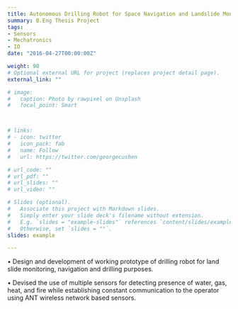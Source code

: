 ```yaml
---
title: Autonomous Drilling Robot for Space Navigation and Landslide Monitioring
summary: B.Eng Thesis Project
tags:
- Sensors
- Mechatronics
- IO
date: "2016-04-27T00:00:00Z"

weight: 90
# Optional external URL for project (replaces project detail page).
external_link: ""

# image:
#   caption: Photo by rawpixel on Unsplash
#   focal_point: Smart



# links:
# - icon: twitter
#   icon_pack: fab
#   name: Follow
#   url: https://twitter.com/georgecushen

# url_code: ""
# url_pdf: ""
# url_slides: ""
# url_video: ""

# Slides (optional).
#   Associate this project with Markdown slides.
#   Simply enter your slide deck's filename without extension.
#   E.g. `slides = "example-slides"` references `content/slides/example-slides.md`.
#   Otherwise, set `slides = ""`.
slides: example

---
```

• Design and development of working prototype of drilling robot for land slide monitoring, navigation and drilling purposes.

• Devised the use of multiple sensors for detecting presence of water, gas, heat, and fire while establishing constant communication to the operator using ANT wireless network based sensors.